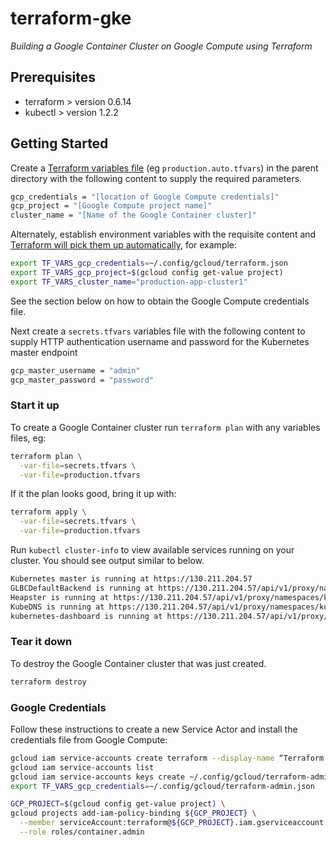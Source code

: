 # terraform-gke
_Building a Google Container Cluster on Google Compute using Terraform_

## Prerequisites
* terraform > version 0.6.14
* kubectl > version 1.2.2

## Getting Started

Create a [Terraform variables file](https://www.terraform.io/intro/getting-started/variables.html#from-a-file) (eg `production.auto.tfvars`) in the parent directory with the following content to supply the required parameters.
```bash
gcp_credentials = "[location of Google Compute credentials]"
gcp_project = "[Google Compute project name]"
cluster_name = "[Name of the Google Container cluster]"
```

Alternately, establish environment variables with the requisite content and [Terraform will pick them up automatically](https://www.terraform.io/intro/getting-started/variables.html#from-environment-variables), for example:
```bash
export TF_VARS_gcp_credentials=~/.config/gcloud/terraform.json
export TF_VARS_gcp_project=$(gcloud config get-value project)
export TF_VARS_cluster_name="production-app-cluster1"
```
See the section below on how to obtain the Google Compute credentials file.

Next create a `secrets.tfvars` variables file with the following content to supply HTTP authentication username and password for the Kubernetes master endpoint

```bash
gcp_master_username = "admin"
gcp_master_password = "password"
```


### Start it up

To create a Google Container cluster run `terraform plan` with any variables files, eg:
```bash
terraform plan \
  -var-file=secrets.tfvars \
  -var-file=production.tfvars
```

If it the plan looks good, bring it up with:
```bash
terraform apply \
  -var-file=secrets.tfvars \
  -var-file=production.tfvars
```

Run `kubectl cluster-info` to view available services running on your cluster. You should see output similar to below.
```bash
Kubernetes master is running at https://130.211.204.57
GLBCDefaultBackend is running at https://130.211.204.57/api/v1/proxy/namespaces/kube-system/services/default-http-backend
Heapster is running at https://130.211.204.57/api/v1/proxy/namespaces/kube-system/services/heapster
KubeDNS is running at https://130.211.204.57/api/v1/proxy/namespaces/kube-system/services/kube-dns
kubernetes-dashboard is running at https://130.211.204.57/api/v1/proxy/namespaces/kube-system/services/kubernetes-dashboard
```

### Tear it down

To destroy the Google Container cluster that was just created.
```bash
terraform destroy
```

### Google Credentials

Follow these instructions to create a new Service Actor and install the credentials file from Google Compute:

```bash
gcloud iam service-accounts create terraform --display-name “Terraform Container Admin
gcloud iam service-accounts list
gcloud iam service-accounts keys create ~/.config/gcloud/terraform-admin.json
export TF_VARS_gcp_credentials=~/.config/gcloud/terraform-admin.json
```
```bash
GCP_PROJECT=$(gcloud config get-value project) \
gcloud projects add-iam-policy-binding ${GCP_PROJECT} \
  --member serviceAccount:terraform@${GCP_PROJECT}.iam.gserviceaccount.com \
  --role roles/container.admin
```
